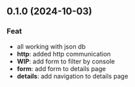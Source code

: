 ## 0.1.0 (2024-10-03)

### Feat

- all working with json db
- **http**: added http communication
- **WIP**: add form to filter by console
- **form**: add form to details page
- **details**: add navigation to details page
